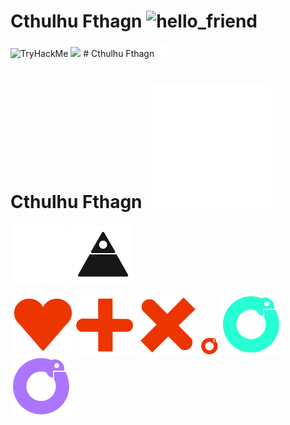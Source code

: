 # Cthulhu Fthagn <picture><source media="(prefers-color-scheme: dark)" srcset="./svg/white/fsociety.svg"><source media="(prefers-color-scheme: light)" srcset="./svg/black/fsociety.svg"><img src="" width="28px" height="28px" alt="hello_friend"></picture>


<img src="https://tryhackme-badges.s3.amazonaws.com/cybersamurai2121.png" alt="TryHackMe">

<img src="https://www.hackthebox.eu/badge/image/1007130">
# Cthulhu Fthagn <img src="fsociety.svg" width="21px" height="21px" alt="hi">

# Cthulhu Fthagn <img src="fsociety.svg" alt="hi">

![Alt text](./robots3white.svg)
<img src="./robots3black.svg">

<picture>
 <source media="(prefers-color-scheme: dark)" srcset="./robots3white.svg">
 <source media="(prefers-color-scheme: light)" srcset="./robots3black.svg">
 <img alt="" src="YOUR-DEFAULT-IMAGE">
</picture>


<picture>
 <img alt="" src="LD+R Michael's Heart.svg">
</picture>

<picture>
 <img alt="" src="LD+R Michael's Plus.svg">
</picture>

<picture>
 <img alt="" src="LD+R Michael's X.svg">
</picture>

<picture>
 <img alt="" src="LD+R Ofer's Snake EatSelf.svg" width="28px" height="28px">
</picture>

<picture>
 <img alt="" src="green.svg">
</picture>

<picture>
 <img alt="" src="purple.svg">
</picture>
